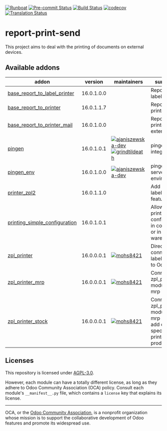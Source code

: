 
[![Runboat](https://img.shields.io/badge/runboat-Try%20me-875A7B.png)](https://runboat.odoo-community.org/builds?repo=OCA/report-print-send&target_branch=16.0)
[![Pre-commit Status](https://github.com/OCA/report-print-send/actions/workflows/pre-commit.yml/badge.svg?branch=16.0)](https://github.com/OCA/report-print-send/actions/workflows/pre-commit.yml?query=branch%3A16.0)
[![Build Status](https://github.com/OCA/report-print-send/actions/workflows/test.yml/badge.svg?branch=16.0)](https://github.com/OCA/report-print-send/actions/workflows/test.yml?query=branch%3A16.0)
[![codecov](https://codecov.io/gh/OCA/report-print-send/branch/16.0/graph/badge.svg)](https://codecov.io/gh/OCA/report-print-send)
[![Translation Status](https://translation.odoo-community.org/widgets/report-print-send-16-0/-/svg-badge.svg)](https://translation.odoo-community.org/engage/report-print-send-16-0/?utm_source=widget)

<!-- /!\ do not modify above this line -->

# report-print-send

This project aims to deal with the printing of documents on external devices.

<!-- /!\ do not modify below this line -->

<!-- prettier-ignore-start -->

[//]: # (addons)

Available addons
----------------
addon | version    | maintainers                                                                                                                                                                                                        | summary
--- |------------|--------------------------------------------------------------------------------------------------------------------------------------------------------------------------------------------------------------------| ---
[base_report_to_label_printer](base_report_to_label_printer/) | 16.0.1.0.0 |                                                                                                                                                                                                                    | Report to label printer
[base_report_to_printer](base_report_to_printer/) | 16.0.1.1.7 |                                                                                                                                                                                                                    | Report to printer
[base_report_to_printer_mail](base_report_to_printer_mail/) | 16.0.1.0.0 |                                                                                                                                                                                                                    | Report to printer - Mail extension
[pingen](pingen/) | 16.0.1.0.1 | [![ajaniszewska-dev](https://github.com/ajaniszewska-dev.png?size=30px)](https://github.com/ajaniszewska-dev) [![grindtildeath](https://github.com/grindtildeath.png?size=30px)](https://github.com/grindtildeath) | pingen.com integration
[pingen_env](pingen_env/) | 16.0.1.0.0 | [![ajaniszewska-dev](https://github.com/ajaniszewska-dev.png?size=30px)](https://github.com/ajaniszewska-dev) | pingen.com server environment
[printer_zpl2](printer_zpl2/) | 16.0.1.1.0 |  | Add a ZPL II label printing feature
[printing_simple_configuration](printing_simple_configuration/) | 16.0.1.0.1 |  | Allow to set printing configuration in company or in warehouse
[zpl_printer](zpl_printer/) | 16.0.0.0.1 | [![mohs8421](https://github.com/mohs8421.png?size=30px)](https://github.com/mohs8421)                                                                                                                             | Directly connect label printers to Odoo
[zpl_printer_mrp](zpl_printer_mrp/) | 16.0.0.0.1 | [![mohs8421](https://github.com/mohs8421.png?size=30px)](https://github.com/mohs8421)                                                                                                                              | Connects zpl_printer module with mrp module
[zpl_printer_stock](zpl_printer_stock/) | 16.0.0.0.1 | [![mohs8421](https://github.com/mohs8421.png?size=30px)](https://github.com/mohs8421)                                                                                                                              | Connects zpl_printer module with mrp module, add option to specify printer on product

[//]: # (end addons)

<!-- prettier-ignore-end -->

## Licenses

This repository is licensed under [AGPL-3.0](LICENSE).

However, each module can have a totally different license, as long as they adhere to Odoo Community Association (OCA)
policy. Consult each module's `__manifest__.py` file, which contains a `license` key
that explains its license.

----
OCA, or the [Odoo Community Association](http://odoo-community.org/), is a nonprofit
organization whose mission is to support the collaborative development of Odoo features
and promote its widespread use.
